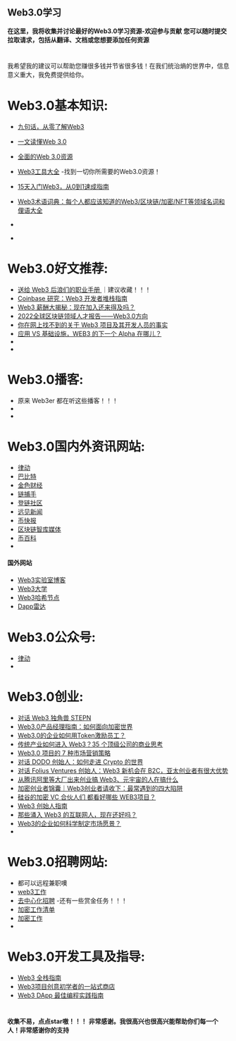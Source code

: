 
## Web3.0学习

**在这里，我将收集并讨论最好的Web3.0学习资源-欢迎参与贡献**
**您可以随时提交拉取请求，包括从翻译、文档或您想要添加任何资源**
#


我希望我的建议可以帮助您赚很多钱并节省很多钱！在我们统治熵的世界中，信息意义重大，我免费提供给你。
                                
#


# Web3.0基本知识:
- [九句话，从零了解Web3](https://www.theblockbeats.info/news/28748)
- [一文读懂Web 3.0](https://www.woshipm.com/it/5261307.html)
- [全面的Web 3.0资源](https://docs.worklife.vip/web/#/19/2000)
- [Web3工具大全](https://www.useweb3.xyz/) -找到一切你所需要的Web3.0资源！
- [15天入门Web3，从0到1速成指南](https://view.inews.qq.com/a/20220805A04JZO00)
- [Web3术语词典：每个人都应该知道的Web3/区块链/加密/NFT等领域名词和俚语大全](https://mp.weixin.qq.com/s/ZUz5Ib3Cp2U_2kZcuejAIg)
- []()

- 

#

# Web3.0好文推荐:
- [送给 Web3 后浪们的职业手册 ](https://www.chaincatcher.com/article/2077168) ｜建议收藏！！！
- [Coinbase 研究：Web3 开发者堆栈指南](https://www.chaincatcher.com/article/2078918)
- [Web3 薪酬大揭秘：现在加入还来得及吗？](https://foresightnews.pro/article/detail/13027)
- [2022全球区块链领域人才报告——Web3.0方向](https://www.sohu.com/a/575058110_121268596)
- [你在网上找不到的关于 Web3 项目及其开发人员的事实](https://mp.weixin.qq.com/s/O6dAISEfjncUEgUqy0Dicw)
- [应用 VS 基础设施，WEB3 的下一个 Alpha 在哪儿？](https://coinvoice.cn/articles/29279)
- []()
- 
#

# Web3.0播客:
- 原来 Web3er 都在听这些播客！！！
- []()
- 

#
# Web3.0国内外资讯网站:
- [律动](https://www.theblockbeats.info/)
- [巴比特](https://www.8btc.com/)
- [金色财经](https://www.jinse.com/)
- [链捕手](https://www.chaincatcher.com/)
- [登链社区](https://learnblockchain.cn/)
- [远见新闻](https://foresightnews.pro/article)
- [币快报](https://www.beekuaibao.com/)
- [区块链智库媒体]( https://www.panewslab.com/zh/index.html)
- [币百科](https://www.btcbaike.com/)
- []()


#### 国外网站
- [Web3实验室博客](https://blog.web3labs.com/)
- [Web3大学](https://www.web3.university/)
- [Web3哈希节点](https://web3.hashnode.com/)
- [Dapp雷达](https://dappradar.com/)
#


# Web3.0公众号:
- [律动](https://www.theblockbeats.info/)
- []()


#

# Web3.0创业:
- [对话 Web3 独角兽 STEPN](https://mp.weixin.qq.com/s/jRrgvRCW5j6zmAEI0XmwLw)
- [Web3.0产品经理指南：如何面向加密世界](https://learnblockchain.cn/article/4427)
- [Web3.0的企业如何用Token激励员工？](https://view.inews.qq.com/a/20220719A0475W00)
- [传统产业如何进入 Web3？35 个顶级公司的商业思考](https://www.beekuaibao.com/)
- [Web3.0 项目的 7 种市场营销策略](https://view.inews.qq.com/a/20220727A086RJ00)
- [对话 DODO 创始人：如何走进 Crypto 的世界](https://mp.weixin.qq.com/s/uojAWsH27tz5fiOCiydwnA)
- [对话 Folius Ventures 创始人：Web3 新机会在 B2C，亚太创业者有很大优势](https://view.inews.qq.com/a/20220811A04XKB00)
- [从腾讯阿里等大厂出来创业搞 Web3、元宇宙的人在搞什么](https://36kr.com/p/1855146676932233)
- [加密创业者锦囊｜Web3创业者请收下：最常遇到的四大陷阱](https://www.panewslab.com/zh/articledetails/1647412228187420.html)
- [硅谷的加密 VC 合伙人们 都看好哪些 WEB3项目？](http://news.sohu.com/a/576963212_121118710)
- [Web3 创始人指南](https://view.inews.qq.com/a/20220720A0CGWY00)
- [那些涌入 Web3 的互联网人，现在还好吗？](https://mp.weixin.qq.com/s/S9_d18TOt_3TSXNnSlnqVQ)
- [Web3的企业如何科学制定市场愿景？](https://mp.weixin.qq.com/s/J49-Zzu77TgJeoeunKMIlA)
- []()

#

# Web3.0招聘网站:
- 都可以远程兼职噢
- [web3工作](https://web3.career/) 
- [去中心化招聘](https://app.dework.xyz/?step=product-update-220527) -还有一些赏金任务！！！
- [加密工作清单](https://cryptojobslist.com/community)
- [加密工作](https://cryptocurrencyjobs.co/)
- []()


#

# Web3.0开发工具及指导:
- [Web3 全栈指南](https://learnblockchain.cn/article/4478)
- [Web3项目创意初学者的一站式商店](https://mp.weixin.qq.com/s/OwTcYh5-BXlB8cqRbo7tzQ)
- [Web3 DApp 最佳编程实践指南](https://mp.weixin.qq.com/s/5A4mhlNrlD211zgWdDW-Rg)

#


##
**收集不易，点点star嗷！！！**
**非常感谢。我很高兴也很高兴能帮助你们每一个人！非常感谢你的支持**
